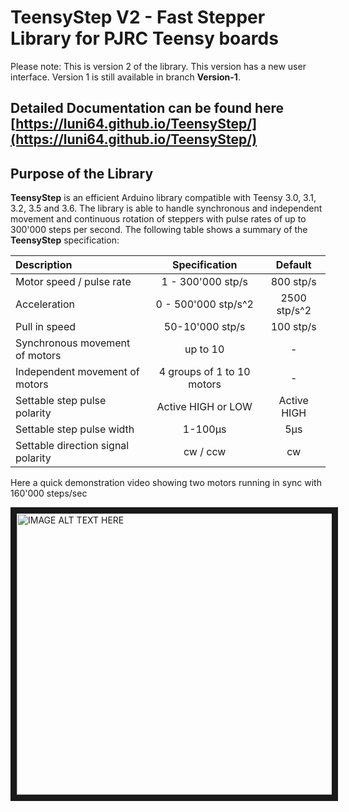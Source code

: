 # TeensyStep V2 - Fast Stepper Library for PJRC Teensy boards

Please note: This is version 2 of the library. This version has a new user interface. Version 1 is still available in branch **Version-1**.


## Detailed Documentation can be found here [https://luni64.github.io/TeensyStep/](https://luni64.github.io/TeensyStep/)


## Purpose of the Library
**TeensyStep** is an efficient Arduino library compatible with Teensy 3.0, 3.1, 3.2, 3.5 and 3.6. The library is able to handle synchronous and independent movement and continuous rotation of steppers with pulse rates of up to 300'000 steps per second. The following table shows a summary of the **TeensyStep** specification:

| Description                                | Specification             | Default          |
|:-------------------------------------------|:-------------------------:|:----------------:|
| Motor speed / pulse rate                   |1 - 300'000 stp/s          |   800 stp/s      |
| Acceleration                               | 0 - 500'000 stp/s^2       |   2500 stp/s^2   |
| Pull in speed                              | 50-10'000 stp/s           | 100 stp/s |
| Synchronous movement of motors             | up to 10                  | -                |
| Independent movement of motors             | 4 groups of 1 to 10 motors| -                |
| Settable step pulse polarity               | Active HIGH or LOW        | Active HIGH      |
| Settable step pulse width                  | 1-100µs                   | 5µs              |
| Settable direction signal polarity         | cw / ccw                  | cw               |

Here a quick demonstration video showing two motors running in sync with 160'000 steps/sec

<a href="http://www.youtube.com/watch?feature=player_embedded&v=Fzt75I_Zi14
" target="_blank"><img src="http://img.youtube.com/vi/Fzt75I_Zi14/0.jpg" 
alt="IMAGE ALT TEXT HERE" width="600" height="450" border="10" /></a>


